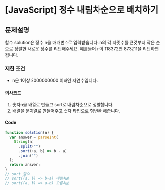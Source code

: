 # [JavaScript] 정수 내림차순으로 배치하기

## 문제설명

함수 solution은 정수 n을 매개변수로 입력받습니다. n의 각 자릿수를 큰것부터 작은 순으로 정렬한 새로운 정수를 리턴해주세요. 예를들어 n이 118372면 873211을 리턴하면 됩니다.

### 제한 조건

- n은 1이상 8000000000 이하인 자연수입니다.

#### 의사코드

1. 숫자n을 배열로 만들고 sort로 내림차순으로 정렬합니다.
2. 배열을 문자열로 만들어주고 숫자 타입으로 형변환 해줍니다.

#### Code

```javascript
function solution(n) {
  var answer = parseInt(
    String(n)
      .split("")
      .sort((a, b) => b - a)
      .join("")
  );
  return answer;
}
// sort 함수
// sort((a, b) => b-a) 내림차순
// sort((a, b) => a-b) 오름차순
```
